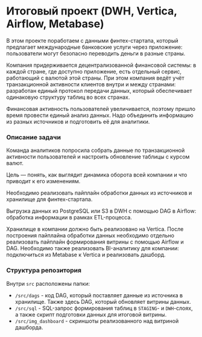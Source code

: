 # Итоговый проект (DWH, Vertica, Airflow, Metabase)
В этом проекте поработаем с данными финтех-стартапа, который предлагает международные банковские услуги через приложение: пользователи могут безопасно переводить деньги в разные страны. 

Компания придерживается децентрализованной финансовой системы: в каждой стране, где доступно приложение, есть отдельный сервис, работающий с валютой этой страны. При этом компания ведёт учёт транзакционной активности клиентов внутри и между странами: разработан единый протокол передачи данных, который обеспечивает одинаковую структуру таблиц во всех странах.

Финансовая активность пользователей увеличивается, поэтому пришло время провести единый анализ данных. Надо объединить информацию из разных источников и подготовить её для аналитики.
### Описание задачи
Команда аналитиков попросила собрать данные по транзакционной активности пользователей и настроить обновление таблицы с курсом валют. 

Цель — понять, как выглядит динамика оборота всей компании и что приводит к его изменениям. 

Необходимо реализовать пайплайн обработки данных из источников и хранилище для финтех-стартапа. 

Выгрузка данных из PostgreSQL или S3 в DWH с помощью DAG в Airflow: обработка информации в рамках ETL-процесса.

Хранилище в компании должно быть реализовано на Vertica. После построения пайплайна обработки данных необходимо отдельно реализовать пайплайн формирования витрины с помощью Airflow и DAG. Необходимо также реализовать BI-аналитику для компании: подключиться из Metabase к Vertica и реализовать дашборд.

### Структура репозитория

Внутри `src` расположены папки:
- `/src/dags` - код DAG, который поставляет данные из источника в хранилище. Также здесь DAG, который обновляет витрины данных.
- `/src/sql` - SQL-запрос формирования таблиц в `STAGING`- и `DWH`-слоях, а также скрипт подготовки данных для итоговой витрины.
- `/src/img_dashboard` - скриншоты реализованного над витриной дашборда.
